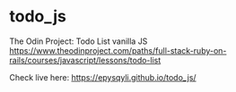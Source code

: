 # todo_js
The Odin Project: Todo List vanilla JS
https://www.theodinproject.com/paths/full-stack-ruby-on-rails/courses/javascript/lessons/todo-list

Check live here:
https://epysqyli.github.io/todo_js/
